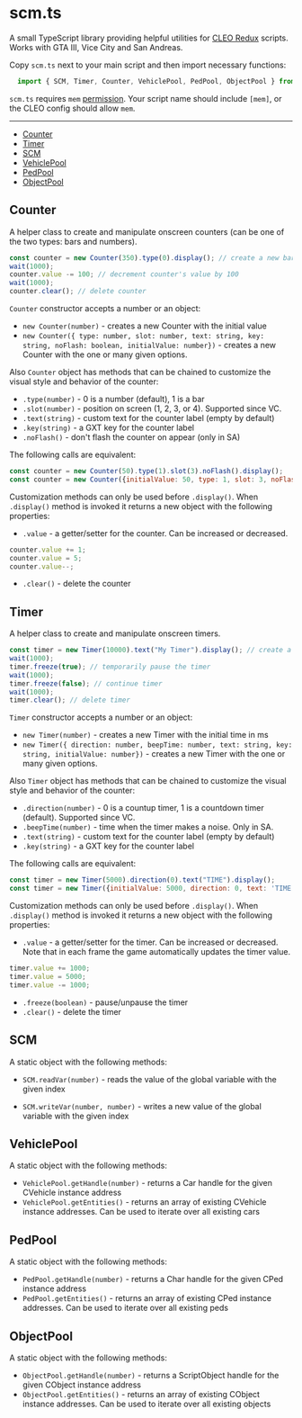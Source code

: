 # scm.ts

A small TypeScript library providing helpful utilities for [CLEO Redux](https://github.com/cleolibrary/CLEO-Redux) scripts. Works with GTA III, Vice City and San Andreas. 

Copy `scm.ts` next to your main script and then import necessary functions:

```js
  import { SCM, Timer, Counter, VehiclePool, PedPool, ObjectPool } from './scm';
```

`scm.ts` requires `mem` [permission](https://re.cleo.li/docs/en/permissions.html). Your script name should include `[mem]`, or the CLEO config should allow `mem`.

---

- [Counter](#counter)
- [Timer](#timer)
- [SCM](#scm)
- [VehiclePool](#vehiclepool)
- [PedPool](#pedpool)
- [ObjectPool](#objectpool)

## Counter

A helper class to create and manipulate onscreen counters (can be one of the two types: bars and numbers).

```js
const counter = new Counter(350).type(0).display(); // create a new bar counter with initial value of 350
wait(1000);
counter.value -= 100; // decrement counter's value by 100
wait(1000);
counter.clear(); // delete counter
```

`Counter` constructor accepts a number or an object:

- `new Counter(number)` - creates a new Counter with the initial value
- `new Counter({ type: number, slot: number, text: string, key: string, noFlash: boolean, initialValue: number})` - creates a new Counter with the one or many given options.

Also `Counter` object has methods that can be chained to customize the visual style and behavior of the counter:

* `.type(number)` - 0 is a number (default), 1 is a bar
* `.slot(number)` - position on screen (1, 2, 3, or 4). Supported since VC.
* `.text(string)` - custom text for the counter label (empty by default)
* `.key(string)` - a GXT key for the counter label
* `.noFlash()` - don't flash the counter on appear (only in SA)

The following calls are equivalent:

```js
const counter = new Counter(50).type(1).slot(3).noFlash().display();
const counter = new Counter({initialValue: 50, type: 1, slot: 3, noFlash: true}).display();
```

Customization methods can only be used before `.display()`. When `.display()` method is invoked it returns a new object with the following properties:

* `.value` - a getter/setter for the counter. Can be increased or decreased.
```js
counter.value += 1;
counter.value = 5;
counter.value--;
```
* `.clear()` - delete the counter


## Timer

A helper class to create and manipulate onscreen timers.

```js
const timer = new Timer(10000).text("My Timer").display(); // create a new timer with initial time of 10 seconds and custom label
wait(1000);
timer.freeze(true); // temporarily pause the timer
wait(1000);
timer.freeze(false); // continue timer
wait(1000);
timer.clear(); // delete timer
```

`Timer` constructor accepts a number or an object:

- `new Timer(number)` - creates a new Timer with the initial time in ms
- `new Timer({ direction: number, beepTime: number, text: string, key: string, initialValue: number})` - creates a new Timer with the one or many given options.

Also `Timer` object has methods that can be chained to customize the visual style and behavior of the counter:

* `.direction(number)` - 0 is a countup timer, 1 is a countdown timer (default). Supported since VC.
* `.beepTime(number)` - time when the timer makes a noise. Only in SA.
* `.text(string)` - custom text for the counter label (empty by default)
* `.key(string)` - a GXT key for the counter label

The following calls are equivalent:

```js
const timer = new Timer(5000).direction(0).text("TIME").display();
const timer = new Timer({initialValue: 5000, direction: 0, text: 'TIME'}).display();
```

Customization methods can only be used before `.display()`. When `.display()` method is invoked it returns a new object with the following properties:

* `.value` - a getter/setter for the timer. Can be increased or decreased. Note that in each frame the game automatically updates the timer value.
```js
timer.value += 1000;
timer.value = 5000;
timer.value -= 1000;
```
* `.freeze(boolean)` - pause/unpause the timer
* `.clear()` - delete the timer

## SCM

A static object with the following methods:

* `SCM.readVar(number)` - reads the value of the global variable with the given index

* `SCM.writeVar(number, number)` - writes a new value of the global variable with the given index


## VehiclePool

A static object with the following methods:

* `VehiclePool.getHandle(number)` - returns a Car handle for the given CVehicle instance address
* `VehiclePool.getEntities()` - returns an array of existing CVehicle instance addresses. Can be used to iterate over all existing cars

## PedPool

A static object with the following methods:

* `PedPool.getHandle(number)` - returns a Char handle for the given CPed instance address
* `PedPool.getEntities()` - returns an array of existing CPed instance addresses. Can be used to iterate over all existing peds

## ObjectPool

A static object with the following methods:

* `ObjectPool.getHandle(number)` - returns a ScriptObject handle for the given CObject instance address
* `ObjectPool.getEntities()` - returns an array of existing CObject instance addresses. Can be used to iterate over all existing objects

